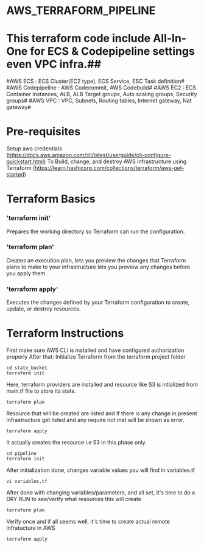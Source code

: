 # AWS_TERRAFORM_PIPELINE
# This terraform code include All-In-One for ECS & Codepipeline settings even VPC infra.##

#AWS ECS : ECS Cluster(EC2 type), ECS Service, ESC Task definition#
#AWS Codepipeline : AWS Codecommit, AWS Codebuild#
#AWS EC2 : ECS Container Instances, ALB, ALB Target groups, Auto scaling groups, Security groups#
#AWS VPC : VPC, Subnets, Routing tables, Internet gateway, Nat gateway#

# Pre-requisites
Setup aws credentials (https://docs.aws.amazon.com/cli/latest/userguide/cli-configure-quickstart.html)
To Build, change, and destroy AWS infrastructure using Terraform (https://learn.hashicorp.com/collections/terraform/aws-get-started)

# Terraform Basics

### 'terraform init'
Prepares the working directory so Terraform can run the configuration.

### 'terraform plan'
Creates an execution plan, lets you preview the changes that Terraform plans to make to your infrastructure
lets you preview any changes before you apply them.

### 'terraform apply'
Executes the changes defined by your Terraform configuration to create, update, or destroy resources.

# Terraform Instructions

First make sure AWS CLI is installed and have configured authorization properly After that: Initialize Terraform from the terraform project folder
```
cd state_bucket
terraform init
```
Here, terraform providers are installed and resource like S3 is intialized from main.tf file to store its state.
```
terraform plan
```
Resource that will be created are listed and if there is any change in present infrastructure get listed and any require not met will be shown as error.

```
terraform apply
```
It actually creates the resource i.e S3 in this phase only.

```
cd pipeline
terraform init
```
After initialization done, changes variable values you will find in variables.tf
```
vi variables.tf
```
After done with changing variables/parameters, and all set, it's time to do a DRY RUN to see/verify what resources this will create

```
terraform plan
```
Verify once and if all seems well, it's time to create actual remote infratucture in AWS

```
terraform apply
```




